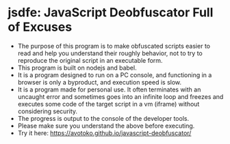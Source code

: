 # jsdfe: JavaScript Deobfuscator Full of Excuses
- The purpose of this program is to make obfuscated scripts easier to read and help you understand their roughly behavior, not to try to reproduce the original script in an executable form.
- This program is built on nodejs and babel.
- It is a program designed to run on a PC console, and functioning in a browser is only a byproduct, and execution speed is slow.
- It is a program made for personal use. It often terminates with an uncaught error and sometimes goes into an infinite loop and freezes and executes some code of the target script in a vm (iframe) without considering security.
- The progress is output to the console of the developer tools.
- Please make sure you understand the above before executing.
- Try it here: https://avotoko.github.io/javascript-deobfuscator/
